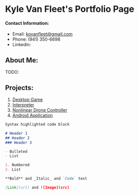 # Kyle Van Fleet's Portfolio Page

#### Contact Information:
* Email: kovanfleet@gmail.com
* Phone: (941) 350-6698
* Linkedin: 

## About Me:
TODO:


## Projects:

 1. [Desktop Game](https://vanfleet0351.github.io/MarioRemake/) 
 1. [Interpreter](https://vanfleet0351.github.io/CSE3341Interpreter/) 
 1. [Nonlinear Drone Controller](https://vanfleet0351.github.io/PX4-Firmware/) 
 1. [Android Application]() 


```markdown
Syntax highlighted code block

# Header 1
## Header 2
### Header 3

- Bulleted
- List

1. Numbered
2. List

**Bold** and _Italic_ and `Code` text

[Link](url) and ![Image](src)
```
